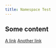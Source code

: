 ```yaml
---
title: Namespace Test
---
```


## Some content

[A link](#some-other-content)
[Another link](/guides/namespacetest/#another-content)
